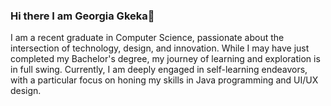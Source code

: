 ### Hi there I am Georgia Gkeka👋
I am a recent graduate in Computer Science, passionate about the intersection of technology, design, and innovation. While I may have just completed my Bachelor's degree, my journey of learning and exploration is in full swing. 
Currently, I am deeply engaged in self-learning endeavors, with a particular focus on honing my skills in Java programming and UI/UX design.


